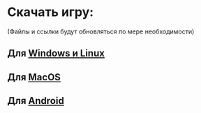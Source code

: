 # Скачать игру:
(Файлы и ссылки будут обновляться по мере необходимости)

## Для [Windows и Linux](https://disk.yandex.ru/d/sfx-KhA2OSRwWQ)
## Для [MacOS](https://disk.yandex.ru/d/5DIf25Busq9ayg)
## Для [Android](https://disk.yandex.ru/d/qghOUJdUiVmQAQ)
